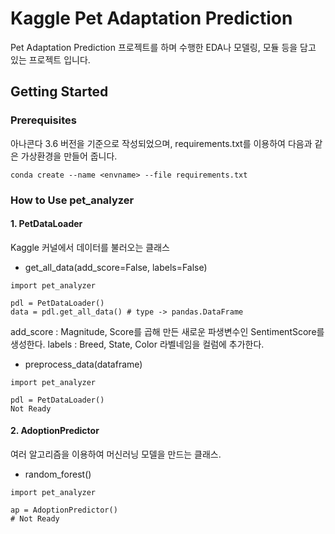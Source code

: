 # Kaggle Pet Adaptation Prediction

Pet Adaptation Prediction 프로젝트를 하며 수행한 EDA나 모델링, 모듈 등을 담고 있는 프로젝트 입니다.

## Getting Started



### Prerequisites

아나콘다 3.6 버전을 기준으로 작성되었으며, requirements.txt를 이용하여 다음과 같은 가상환경을 만들어 줍니다.

```
conda create --name <envname> --file requirements.txt
```

### How to Use pet_analyzer

#### 1. PetDataLoader
Kaggle 커널에서 데이터를 불러오는 클래스

* get_all_data(add_score=False, labels=False)

```
import pet_analyzer

pdl = PetDataLoader()
data = pdl.get_all_data() # type -> pandas.DataFrame
```
add_score : Magnitude, Score를 곱해 만든 새로운 파생변수인 SentimentScore를 생성한다.
labels : Breed, State, Color 라벨네임을 컬럼에 추가한다.

* preprocess_data(dataframe)
```
import pet_analyzer

pdl = PetDataLoader()
Not Ready
```

#### 2. AdoptionPredictor

여러 알고리즘을 이용하여 머신러닝 모델을 만드는 클래스.

* random_forest()

```
import pet_analyzer

ap = AdoptionPredictor()
# Not Ready
``` 
